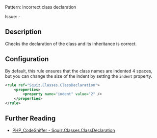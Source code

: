 Pattern: Incorrect class declaration

Issue: -

## Description

Checks the declaration of the class and its inheritance is correct.

## Configuration

By default, this rule ensures that the class names are indented 4 spaces, but you can change the size of the indent by setting the `indent` property.

```xml
<rule ref="Squiz.Classes.ClassDeclaration">
    <properties>
        <property name="indent" value="2" />
    </properties>
</rule>
```

## Further Reading

* [PHP_CodeSniffer - Squiz.Classes.ClassDeclaration](https://github.com/PHPCSStandards/PHP_CodeSniffer/blob/master/src/Standards/Squiz/Sniffs/Classes/ClassDeclarationSniff.php)